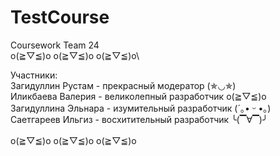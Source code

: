 # TestCourse
Coursework Team 24
\
o(≧▽≦)o o(≧▽≦)o o(≧▽≦)o\

Участники:\
Загидуллин Рустам - прекрасный модератор (✯◡✯)\
Иликбаева Валерия - великолепный разработчик o(≧▽≦)o\
Загидуллина Эльнара - изумительный разработчик (´｡• ᵕ •｡)\
Саетгареев Ильгиз - восхитительный разработчик ╰(▔∀▔)╯\
\
o(≧▽≦)o o(≧▽≦)o o(≧▽≦)o
